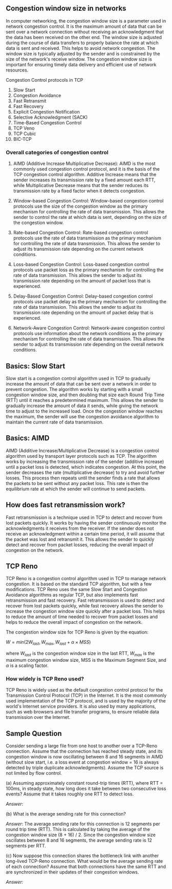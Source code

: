 ## Congestion window size in networks

In computer networking, the congestion window size is a parameter used in network congestion control. It is the maximum amount of data that can be sent over a network connection without receiving an acknowledgment that the data has been received on the other end. The window size is adjusted during the course of data transfers to properly balance the rate at which data is sent and received. This helps to avoid network congestion. The window size is typically adjusted by the sender and is constrained by the size of the network's receive window. The congestion window size is important for ensuring timely data delivery and efficient use of network resources.

Congestion Control protocols in TCP

1. Slow Start
2. Congestion Avoidance
3. Fast Retransmit
4. Fast Recovery
5. Explicit Congestion Notification
6. Selective Acknowledgment (SACK)
7. Time-Based Congestion Control
8. TCP Veno
9. TCP Cubic 
10. BIC-TCP

### Overall categories of congestion control

1. AIMD (Additive Increase Multiplicative Decrease): AIMD is the most commonly used congestion control protocol, and it is the basis of the TCP congestion control algorithm. Additive Increase means that the sender increases its transmission rate by a fixed amount each RTT, while Multiplicative Decrease means that the sender reduces its transmission rate by a fixed factor when it detects congestion. 

2. Window-based Congestion Control: Window-based congestion control protocols use the size of the congestion window as the primary mechanism for controlling the rate of data transmission. This allows the sender to control the rate at which data is sent, depending on the size of the congestion window. 

3. Rate-based Congestion Control: Rate-based congestion control protocols use the rate of data transmission as the primary mechanism for controlling the rate of data transmission. This allows the sender to adjust its transmission rate depending on the current network conditions. 

4. Loss-based Congestion Control: Loss-based congestion control protocols use packet loss as the primary mechanism for controlling the rate of data transmission. This allows the sender to adjust its transmission rate depending on the amount of packet loss that is experienced.

5. Delay-Based Congestion Control: Delay-based congestion control protocols use packet delay as the primary mechanism for controlling the rate of data transmission. This allows the sender to adjust its transmission rate depending on the amount of packet delay that is experienced. 

6. Network-Aware Congestion Control: Network-aware congestion control protocols use information about the network conditions as the primary mechanism for controlling the rate of data transmission. This allows the sender to adjust its transmission rate depending on the overall network conditions.

## Basics: Slow Start

Slow start is a congestion control algorithm used in TCP to gradually increase the amount of data that can be sent over a network in order to prevent congestion. The algorithm works by starting with a small congestion window size, and then doubling that size each Round Trip Time (RTT) until it reaches a predetermined maximum. This allows the sender to gradually increase the amount of data it sends, while giving the network time to adjust to the increased load. Once the congestion window reaches the maximum, the sender will use the congestion avoidance algorithm to maintain the current rate of data transmission.

## Basics: AIMD

AIMD (Additive Increase/Multiplicative Decrease) is a congestion control algorithm used by transport layer protocols such as TCP. The algorithm works by increasing the transmission rate of the sender (additive increase) until a packet loss is detected, which indicates congestion. At this point, the sender decreases the rate (multiplicative decrease) to try and avoid further losses. This process then repeats until the sender finds a rate that allows the packets to be sent without any packet loss. This rate is then the equilibrium rate at which the sender will continue to send packets.

## How does fast retransmission work?

Fast retransmission is a technique used in TCP to detect and recover from lost packets quickly. It works by having the sender continuously monitor the acknowledgments it receives from the receiver. If the sender does not receive an acknowledgment within a certain time period, it will assume that the packet was lost and retransmit it. This allows the sender to quickly detect and recover from packet losses, reducing the overall impact of congestion on the network.

## TCP Reno

TCP Reno is a congestion control algorithm used in TCP to manage network congestion. It is based on the standard TCP algorithm, but with a few modifications. TCP Reno uses the same Slow Start and Congestion Avoidance algorithms as regular TCP, but also implements fast retransmission and fast recovery. Fast retransmission is used to detect and recover from lost packets quickly, while fast recovery allows the sender to increase the congestion window size quickly after a packet loss. This helps to reduce the amount of time needed to recover from packet losses and helps to reduce the overall impact of congestion on the network.

The congestion window size for TCP Reno is given by the equation: 

$W = min(2W_{last}, W_{max}, W_{last}+\alpha \times MSS)$

where $W_{last}$ is the congestion window size in the last RTT, $W_{max}$ is the maximum congestion window size, MSS is the Maximum Segment Size, and $\alpha$ is a scaling factor.

### How widely is TCP Reno used?

TCP Reno is widely used as the default congestion control protocol for the Transmission Control Protocol (TCP) in the Internet. It is the most commonly used implementation of the TCP protocol, and is used by the majority of the world's Internet service providers. It is also used by many applications, such as web browsers and file transfer programs, to ensure reliable data transmission over the Internet.

## Sample Question

Consider sending a large file from one host to another over a TCP-Reno connection. Assume that the connection has reached steady state, and its congestion window is now oscillating between 8 and 16 segments in AIMD (without slow start, i.e. a loss event at congestion window = 16 is always detected by triple duplicate acknowledgments). Assume the TCP source is not limited by flow control.

(a) Assuming approximately constant round-trip times (RTT), where RTT = 100ms, in steady state, how long does it take between two consecutive loss events? Assume that it takes roughly one RTT to detect loss.

*Answer*: 

(b) What is the average sending rate for this connection?

*Answer*: The average sending rate for this connection is 12 segments per round trip time (RTT). This is calculated by taking the average of the congestion window size (8 + 16) / 2. Since the congestion window size oscillates between 8 and 16 segments, the average sending rate is 12 segments per RTT.

(c) Now suppose this connection shares the bottleneck link with another long-lived TCP-Reno connection. What would be the average sending rate of each connection? Assume that both connections have the same RTT and are synchronized in their updates of their congestion windows.

*Answer:* 